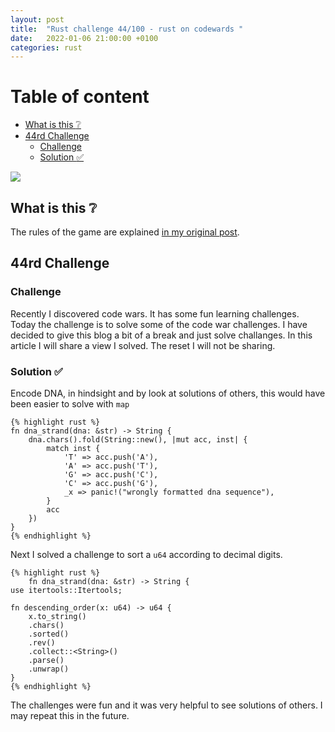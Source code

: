 ```yaml
---
layout: post
title:  "Rust challenge 44/100 - rust on codewards "
date:   2022-01-06 21:00:00 +0100
categories: rust
---
```



#  Table of content
<!-- MarkdownTOC autolink="true" -->

- [What is this :grey_question:](#what-is-this-grey_question)
- [44rd Challenge](#44rd-challenge)
	- [Challenge](#challenge)
	- [Solution :white_check_mark:](#solution-white_check_mark)

<!-- /MarkdownTOC -->
![](https://www.codewars.com/users/maebli/badges/large)
## What is this :grey_question: 

The rules of the game are explained [in my original post](https://maebli.github.io/rust/2021/10/18/100rust.html). 

## 44rd Challenge
### Challenge

Recently I discovered code wars. It has some fun learning challenges. Today the challenge is to solve some of the code war challenges.
I have decided to give this blog a bit of a break and just solve challanges. In this article I will share a view I solved. The reset I will
not be sharing. 

### Solution :white_check_mark:

Encode DNA, in hindsight and by look at solutions of others, this would have been easier to solve with `map`

	{% highlight rust %}
	fn dna_strand(dna: &str) -> String {
	    dna.chars().fold(String::new(), |mut acc, inst| {
	        match inst {
	            'T' => acc.push('A'),
	            'A' => acc.push('T'),
	            'G' => acc.push('C'),
	            'C' => acc.push('G'),
	            _x => panic!("wrongly formatted dna sequence"),
	        }
	        acc
	    })
	}
	{% endhighlight %}

Next I solved a challenge to sort a `u64` according to decimal digits.

	{% highlight rust %}
		fn dna_strand(dna: &str) -> String {
	use itertools::Itertools;

	fn descending_order(x: u64) -> u64 {
	    x.to_string()
	    .chars()
	    .sorted()
	    .rev()
	    .collect::<String>()
	    .parse()
	    .unwrap()
	}
	{% endhighlight %}


The challenges were fun and it was very helpful to see solutions of others. I may repeat this in the future. 